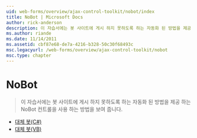 ```yaml
---
uid: web-forms/overview/ajax-control-toolkit/nobot/index
title: NoBot | Microsoft Docs
author: rick-anderson
description: 이 자습서에는 봇 사이트에 게시 하지 못하도록 하는 자동화 된 방법을 제공 하는 NoBot 컨트롤을 사용 하는 방법을 보여 줍니다.
ms.author: riande
ms.date: 11/14/2011
ms.assetid: cbf87e68-de7a-4216-b328-50c30f68493c
msc.legacyurl: /web-forms/overview/ajax-control-toolkit/nobot
msc.type: chapter
---
```

<a name="nobot"></a>NoBot
====================
> 이 자습서에는 봇 사이트에 게시 하지 못하도록 하는 자동화 된 방법을 제공 하는 NoBot 컨트롤을 사용 하는 방법을 보여 줍니다.


- [대체 봇(C#)](fighting-bots-cs.md)
- [대체 봇(VB)](fighting-bots-vb.md)
